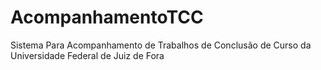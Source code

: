 AcompanhamentoTCC
=================

Sistema Para Acompanhamento de Trabalhos de Conclusão de Curso da Universidade Federal de Juiz de Fora
